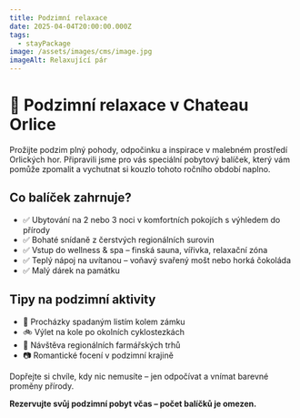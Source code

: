 ```yaml
---
title: Podzimní relaxace
date: 2025-04-04T20:00:00.000Z
tags:
  - stayPackage
image: /assets/images/cms/image.jpg
imageAlt: Relaxující pár
---
```

# 🍂 Podzimní relaxace v Chateau Orlice

Prožijte podzim plný pohody, odpočinku a inspirace v malebném prostředí Orlických hor. Připravili jsme pro vás speciální pobytový balíček, který vám pomůže zpomalit a vychutnat si kouzlo tohoto ročního období naplno.

## Co balíček zahrnuje?

- ✅ Ubytování na 2 nebo 3 noci v komfortních pokojích s výhledem do přírody
- ✅ Bohaté snídaně z čerstvých regionálních surovin
- ✅ Vstup do wellness & spa – finská sauna, vířivka, relaxační zóna
- ✅ Teplý nápoj na uvítanou – voňavý svařený mošt nebo horká čokoláda
- ✅ Malý dárek na památku

## Tipy na podzimní aktivity

- 🍁 Procházky spadaným listím kolem zámku
- 🚲 Výlet na kole po okolních cyklostezkách
- 🎃 Návštěva regionálních farmářských trhů
- 📷 Romantické focení v podzimní krajině

Dopřejte si chvíle, kdy nic nemusíte – jen odpočívat a vnímat barevné proměny přírody.

**Rezervujte svůj podzimní pobyt včas – počet balíčků je omezen.**
